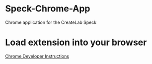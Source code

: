 # Speck-Chrome-App
Chrome application for the CreateLab Speck
# Load extension into your browser
<a href="https://developer.chrome.com/apps/first_app#load">Chrome Developer Instructions</a>
